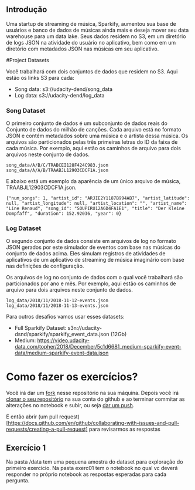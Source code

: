 
## Introdução

Uma startup de streaming de música, Sparkify, aumentou sua base de usuários e banco de dados de músicas ainda mais e deseja mover seu data warehouse para um data lake. Seus dados residem no S3, em um diretório de logs JSON na atividade do usuário no aplicativo, bem como em um diretório com metadados JSON nas músicas em seu aplicativo.

#Project Datasets

Você trabalhará com dois conjuntos de dados que residem no S3. Aqui estão os links S3 para cada: 

- Song data: s3://udacity-dend/song_data
- Log data: s3://udacity-dend/log_data

### Song Dataset

O primeiro conjunto de dados é um subconjunto de dados reais do Conjunto de dados do milhão de canções. Cada arquivo está no formato JSON e contém metadados sobre uma música e o artista dessa música. Os arquivos são particionados pelas três primeiras letras do ID da faixa de cada música. Por exemplo, aqui estão os caminhos de arquivo para dois arquivos neste conjunto de dados.

```
song_data/A/B/C/TRABCEI128F424C983.json
song_data/A/A/B/TRAABJL12903CDCF1A.json
```

E abaixo está um exemplo da aparência de um único arquivo de música, TRAABJL12903CDCF1A.json.

```
{"num_songs": 1, "artist_id": "ARJIE2Y1187B994AB7", "artist_latitude": null, "artist_longitude": null, "artist_location": "", "artist_name": "Line Renaud", "song_id": "SOUPIRU12A6D4FA1E1", "title": "Der Kleine Dompfaff", "duration": 152.92036, "year": 0}
```

### Log Dataset

O segundo conjunto de dados consiste em arquivos de log no formato JSON gerados por este simulador de eventos com base nas músicas do conjunto de dados acima. Eles simulam registros de atividades de aplicativos de um aplicativo de streaming de música imaginário com base nas definições de configuração.

Os arquivos de log no conjunto de dados com o qual você trabalhará são particionados por ano e mês. Por exemplo, aqui estão os caminhos de arquivo para dois arquivos neste conjunto de dados.

```
log_data/2018/11/2018-11-12-events.json
log_data/2018/11/2018-11-13-events.json
```

Para outros desafios vamos usar esses datasets:

- Full Sparkify Dataset: s3n://udacity-dsnd/sparkify/sparkify_event_data.json (12Gb)
- Medium: https://video.udacity-data.com/topher/2018/December/5c1d6681_medium-sparkify-event-data/medium-sparkify-event-data.json


# Como fazer os exercícios?

Você irá dar um [fork](https://docs.github.com/en/github/getting-started-with-github/fork-a-repo) nesse repositório na sua máquina. Depois você irá [clonar o seu repositório](https://docs.github.com/en/github/creating-cloning-and-archiving-repositories/cloning-a-repository) na sua conta do github e ao terminar commitar as alterações no notebook e subir, ou seja [dar um push](https://docs.github.com/pt/github/using-git/pushing-commits-to-a-remote-repository).

E então abrir (um pull request)[https://docs.github.com/en/github/collaborating-with-issues-and-pull-requests/creating-a-pull-request] para revisarmos as respostas

## Exercício 1

Na pasta /data tem uma pequena amostra do dataset para exploração do primeiro exercício. Na pasta exerc01 tem o notebook no qual vc deverá responder no próprio notebook as respostas esperadas para cada pergunta.




